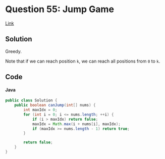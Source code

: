 # Question 55: Jump Game
[Link](https://leetcode.com/problems/jump-game)

## Solution
Greedy.

Note that if we can reach position `k`, we can reach all positions from `0` to `k`.

## Code
#### Java
```java
public class Solution {
    public boolean canJump(int[] nums) {
        int maxIdx = 0;
        for (int i = 0; i <= nums.length; ++i) {
            if (i > maxIdx) return false;
            maxIdx = Math.max(i + nums[i], maxIdx);
            if (maxIdx >= nums.length - 1) return true;
        }

        return false;
    }
}
```
